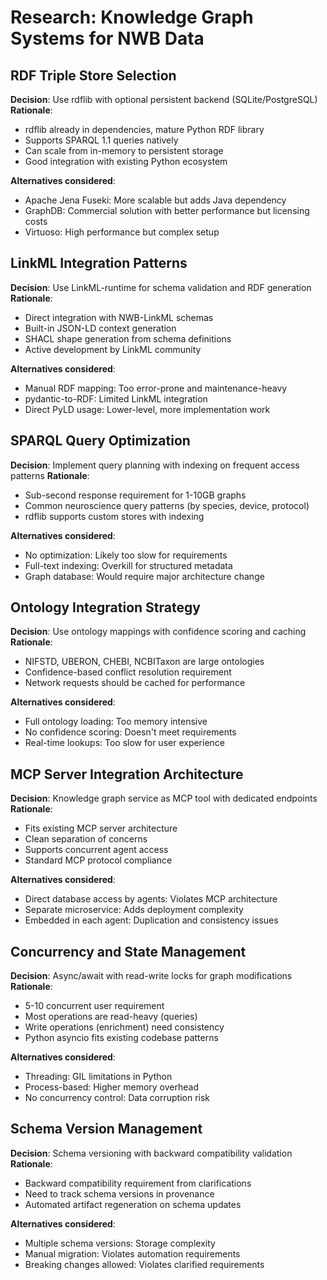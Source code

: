 # Research: Knowledge Graph Systems for NWB Data

## RDF Triple Store Selection

**Decision**: Use rdflib with optional persistent backend (SQLite/PostgreSQL)
**Rationale**:
- rdflib already in dependencies, mature Python RDF library
- Supports SPARQL 1.1 queries natively
- Can scale from in-memory to persistent storage
- Good integration with existing Python ecosystem

**Alternatives considered**:
- Apache Jena Fuseki: More scalable but adds Java dependency
- GraphDB: Commercial solution with better performance but licensing costs
- Virtuoso: High performance but complex setup

## LinkML Integration Patterns

**Decision**: Use LinkML-runtime for schema validation and RDF generation
**Rationale**:
- Direct integration with NWB-LinkML schemas
- Built-in JSON-LD context generation
- SHACL shape generation from schema definitions
- Active development by LinkML community

**Alternatives considered**:
- Manual RDF mapping: Too error-prone and maintenance-heavy
- pydantic-to-RDF: Limited LinkML integration
- Direct PyLD usage: Lower-level, more implementation work

## SPARQL Query Optimization

**Decision**: Implement query planning with indexing on frequent access patterns
**Rationale**:
- Sub-second response requirement for 1-10GB graphs
- Common neuroscience query patterns (by species, device, protocol)
- rdflib supports custom stores with indexing

**Alternatives considered**:
- No optimization: Likely too slow for requirements
- Full-text indexing: Overkill for structured metadata
- Graph database: Would require major architecture change

## Ontology Integration Strategy

**Decision**: Use ontology mappings with confidence scoring and caching
**Rationale**:
- NIFSTD, UBERON, CHEBI, NCBITaxon are large ontologies
- Confidence-based conflict resolution requirement
- Network requests should be cached for performance

**Alternatives considered**:
- Full ontology loading: Too memory intensive
- No confidence scoring: Doesn't meet requirements
- Real-time lookups: Too slow for user experience

## MCP Server Integration Architecture

**Decision**: Knowledge graph service as MCP tool with dedicated endpoints
**Rationale**:
- Fits existing MCP server architecture
- Clean separation of concerns
- Supports concurrent agent access
- Standard MCP protocol compliance

**Alternatives considered**:
- Direct database access by agents: Violates MCP architecture
- Separate microservice: Adds deployment complexity
- Embedded in each agent: Duplication and consistency issues

## Concurrency and State Management

**Decision**: Async/await with read-write locks for graph modifications
**Rationale**:
- 5-10 concurrent user requirement
- Most operations are read-heavy (queries)
- Write operations (enrichment) need consistency
- Python asyncio fits existing codebase patterns

**Alternatives considered**:
- Threading: GIL limitations in Python
- Process-based: Higher memory overhead
- No concurrency control: Data corruption risk

## Schema Version Management

**Decision**: Schema versioning with backward compatibility validation
**Rationale**:
- Backward compatibility requirement from clarifications
- Need to track schema versions in provenance
- Automated artifact regeneration on schema updates

**Alternatives considered**:
- Multiple schema versions: Storage complexity
- Manual migration: Violates automation requirements
- Breaking changes allowed: Violates clarified requirements